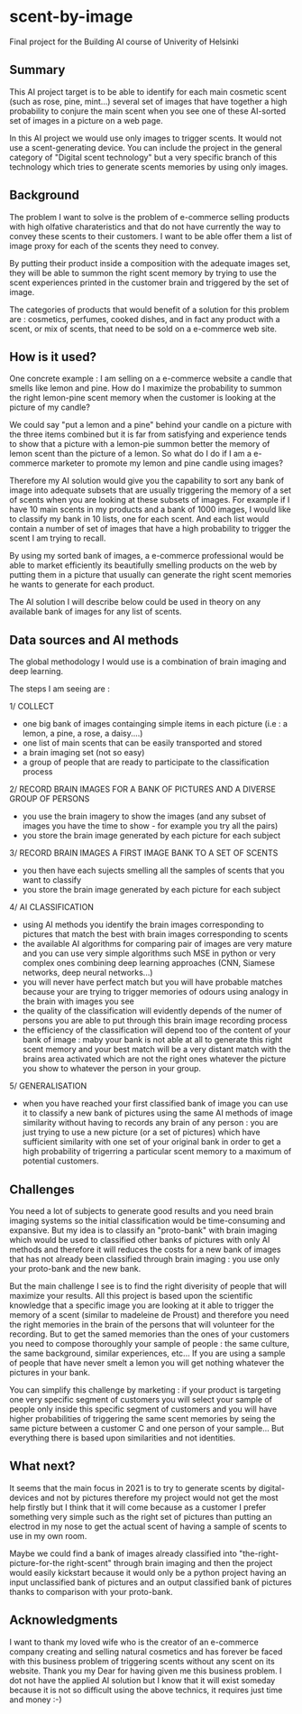 # scent-by-image
Final project for the Building AI course of Univerity of Helsinki

## Summary

This AI project target is to be able to identify for each main cosmetic scent (such as rose, pine, mint...) several set of images that have together a high probability to conjure the main scent when you see one of these AI-sorted set of images in a picture on a web page.

In this AI project we would use only images to trigger scents. It would not use a scent-generating device. You can include the project in the general category of "Digital scent technology" but a very specific branch of this technology which tries to generate scents memories by using only images.


## Background

The problem I want to solve is the problem of e-commerce selling products with high olfative charateristics and that do not have currently the way to convey these scents to their customers. I want to be able offer them a list of image proxy for each of the scents they need to convey.

By putting their product inside a composition with the adequate images set, they will be able to summon the right scent memory by trying to use the scent experiences printed in the customer brain and triggered by the set of image.

The categories of products that would benefit of a solution for this problem are : cosmetics, perfumes, cooked dishes, and in fact any product with a scent, or mix of scents, that need to be sold on a e-commerce web site.


## How is it used?

One concrete example : I am selling on a e-commerce website a candle that smells like lemon and pine. How do I maximize the probability to summon the right lemon-pine scent memory when the customer is looking at the picture of my candle?

We could say "put a lemon and a pine" behind your candle on a picture with the three items combined but it is far from satisfying and experience tends to show that a picture with a lemon-pie summon better the memory of lemon scent than the picture of a lemon. So what do I do if I am a e-commerce marketer to promote my lemon and pine candle using images?

Therefore my AI solution would give you the capability to sort any bank of image into adequate subsets that are usually triggering the memory of a set of scents when you are looking at these subsets of images. For example if I have 10 main scents in my products and a bank of 1000 images, I would like to classify my bank in 10 lists, one for each scent. And each list would contain a number of set of images that have a high probability to trigger the scent I am trying to recall.

By using my sorted bank of images, a e-commerce professional would be able to market efficiently its beautifully smelling products on the web by putting them in a picture that usually can generate the right scent memories he wants to generate for each product.

The AI solution I will describe below could be used in theory on any available bank of images for any list of scents.


## Data sources and AI methods

The global methodology I would use is a combination of brain imaging and deep learning.

The steps I am seeing are :

1/ COLLECT
 - one big bank of images containging simple items in each picture (i.e : a lemon, a pine, a rose, a daisy....)
 - one list of main scents that can be easily transported and stored
 - a brain imaging set (not so easy)
 - a group of people that are ready to participate to the classification process

2/ RECORD BRAIN IMAGES FOR A BANK OF PICTURES AND A DIVERSE GROUP OF PERSONS

- you use the brain imagery to show the images (and any subset of images you have the time to show - for example you try all the pairs)
- you store the brain image generated by each picture for each subject

3/ RECORD BRAIN IMAGES A FIRST IMAGE BANK TO A SET OF SCENTS
- you then have each sujects smelling all the samples of scents that you want to classify
- you store the brain image generated by each picture for each subject

4/ AI CLASSIFICATION
- using AI methods you identify the brain images corresponding to pictures that match the best with brain images corresponding to scents
- the available AI algorithms for comparing pair of images are very mature and you can use very simple algorithms such MSE in python or very complex ones combining deep learning approaches (CNN, Siamese networks, deep neural networks...)
- you will never have perfect match but you will have probable matches because your are trying to trigger memories of odours using analogy in the brain with images you see
- the quality of the classification will evidently depends of the numer of persons you are able to put through this brain image recording process
- the efficiency of the classification will depend too of the content of your bank of image : maby your bank is not able at all to generate this right scent memory and your best match will be a very distant match with the brains area activated which are not the right ones whatever the picture you show to whatever the person in your group.

5/ GENERALISATION
- when you have reached your first classified bank of image you can use it to classify a new bank of pictures using the same AI methods of image similarity without having to records any brain of any person : you are just trying to use a new picture (or a set of pictures) which have sufficient similarity with one set of your original bank in order to get a high probability of trigerring a particular scent memory to a maximum of potential customers.

## Challenges

You need a lot of subjects to generate good results and you need brain imaging systems so the initial classification would be time-consuming and expansive.
But my idea is to classify an "proto-bank" with brain imaging which would be used to classified other banks of pictures with only AI methods and therefore it will reduces the costs for a new bank of images that has not already been classified through brain imaging : you use only your proto-bank and the new bank.

But the main challenge I see is to find the right diverisity of people that will maximize your results. All this project is based upon the scientific knowledge that a specific image you are looking at it able to trigger the memory of a scent (similar to madeleine de Proust) and therefore you need the right memories in the brain of the persons that will volunteer for the recording. But to get the samed memories than the ones of your customers you need to compose thoroughly your sample of people : the same culture, the same background, similar experiences, etc... If you are using a sample of people that have never smelt a lemon you will get nothing whatever the pictures in your bank.

You can simplify this challenge by marketing : if your product is targeting one very specific segment of customers you will select your sample of people only inside this specific segment of customers and you will have higher probabilities of triggering the same scent memories by seing the same picture between a customer C and one person of your sample... But everything there is based upon similarities and not identities.

## What next?

It seems that the main focus in 2021 is to try to generate scents by digital-devices and not by pictures therefore my project would not get the most help firstly but I think that it will come because as a customer I prefer something very simple such as the right set of pictures than putting an electrod in my nose to get the actual scent of having a sample of scents to use in my own room.

Maybe we could find a bank of images already classified into "the-right-picture-for-the right-scent" through brain imaging and then the project would easily kickstart because it would only be a python project having an input unclassified bank of pictures and an output classified bank of pictures thanks to comparison with your proto-bank.


## Acknowledgments

I want to thank my loved wife who is the creator of an e-commerce company creating and selling natural cosmetics and has forever be faced with this business problem of triggering scents without any scent on its website. Thank you my Dear for having given me this business problem. I dot not have the applied AI solution but I know that it will exist someday because it is not so difficult using the above technics, it requires just time and money :-)


